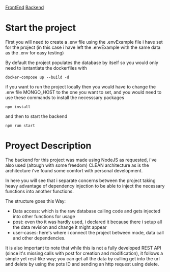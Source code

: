 [FrontEnd](https://github.com/Ledslash/hacker-news-feed)
[Backend](https://github.com/Ledslash/hacker-news-api)

# Start the project
First you will need to create a .env file using the .envExample file i have set for the project
(in this case i have left the .envExample with the same data as the .env for easy testing)


By default the project populates the database by itself so you would only need to isntantiate the dockerfiles with
```
docker-compose up --build -d
```

if you want to run the project locally then you would have to change the .env file MONGO_HOST to the one you want to set, and you would need to use these commands to install the necesssary packages
```
npm install
```
and then to start the backend
```
npm run start
```


# Proyect Description
The backend for this project was made using NodeJS as requested, i've also used (altough with some freedom) CLEAN architecture
as is the architecture i've found some comfort with personal development.

In here you will see that i separate concerns between the project taking heavy advantage of
dependency injection to be able to inject the necessary functions into another functions.

The structure goes this Way:

* Data access: which is the raw database calling code and gets injected into other functions for usage
* post: even tho it was hardly used, i declared it because there i setup all the data revision and change it might appear
* user-cases: here's where i connect the project between mode, data call and other dependencies.

It is also important to note that while this is not a fully developed REST API (since it's missing calls with post for creation and modification), it follows a simple yet rest-like way; you can get all the data by calling get into the url and delete by using the pots ID and sending an http request using delete.